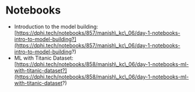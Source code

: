 # Notebooks

* Introduction to the model building: [https://dphi.tech/notebooks/857/manish\_kc\_06/day-1-notebooks-intro-to-model-building?](https://dphi.tech/notebooks/857/manish\_kc\_06/day-1-notebooks-intro-to-model-building?)
* ML with Titanic Dataset: [https://dphi.tech/notebooks/858/manish\_kc\_06/day-1-notebooks-ml-with-titanic-dataset?](https://dphi.tech/notebooks/858/manish\_kc\_06/day-1-notebooks-ml-with-titanic-dataset?)
